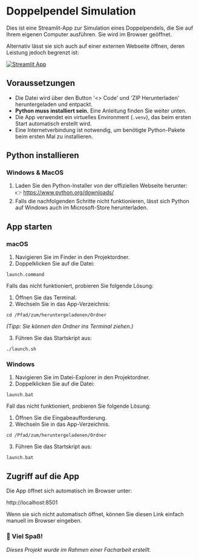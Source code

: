 # Doppelpendel Simulation

Dies ist eine Streamlit-App zur Simulation eines Doppelpendels, die Sie auf Ihrem eigenen Computer ausführen. Sie wird im Browser geöffnet.

Alternativ lässt sie sich auch auf einer externen Webseite öffnen, deren Leistung jedoch begrenzt ist:

[![Streamlit App](https://static.streamlit.io/badges/streamlit_badge_black_white.svg)](https://doppelpendel.streamlit.app)



## Voraussetzungen

- Die Datei wird über den Button '<> Code' und 'ZIP Herunterladen' heruntergeladen und entpackt.
- **Python muss installiert sein.** Eine Anleitung finden Sie weiter unten.
- Die App verwendet ein virtuelles Environment (`.venv`), das beim ersten Start automatisch erstellt wird.
- Eine Internetverbindung ist notwendig, um benötigte Python-Pakete beim ersten Mal zu installieren.


## Python installieren

### Windows & MacOS

1. Laden Sie den Python-Installer von der offiziellen Webseite herunter:  
   👉 https://www.python.org/downloads/
2. Falls die nachfolgenden Schritte nicht funktionieren, lässt sich Python auf Windows auch im Microsoft-Store herunterladen.

## App starten

### macOS

1.	Navigieren Sie im Finder in den Projektordner.
2.	Doppelklicken Sie auf die Datei:
```
launch.command
```
Falls das nicht funktioniert, probieren Sie folgende Lösung:

1.	Öffnen Sie das Terminal.
2.	Wechseln Sie in das App-Verzeichnis:

```
cd /Pfad/zum/heruntergeladenen/Ordner
```

*(Tipp: Sie können den Ordner ins Terminal ziehen.)*

3.	Führen Sie das Startskript aus:

```
./launch.sh
```

### Windows
1.  Navigieren Sie im Datei-Explorer in den Projektordner.
2.	Doppelklicken Sie auf die Datei:

```
launch.bat
```
Fall das nicht funktioniert, probieren Sie folgende Lösung:

1. Öffnen Sie die Eingabeaufforderung.
2. Wechseln Sie in das App-Verzeichnis.

```
cd /Pfad/zum/heruntergeladenen/Ordner
```
3. Führen Sie das Startskript aus:

```
launch.bat
```

## Zugriff auf die App

Die App öffnet sich automatisch im Browser unter:

http://localhost:8501

Wenn sie sich nicht automatisch öffnet, können Sie diesen Link einfach manuell im Browser eingeben.

### 🎉 Viel Spaß!

*Dieses Projekt wurde im Rahmen einer Facharbeit erstellt.*
